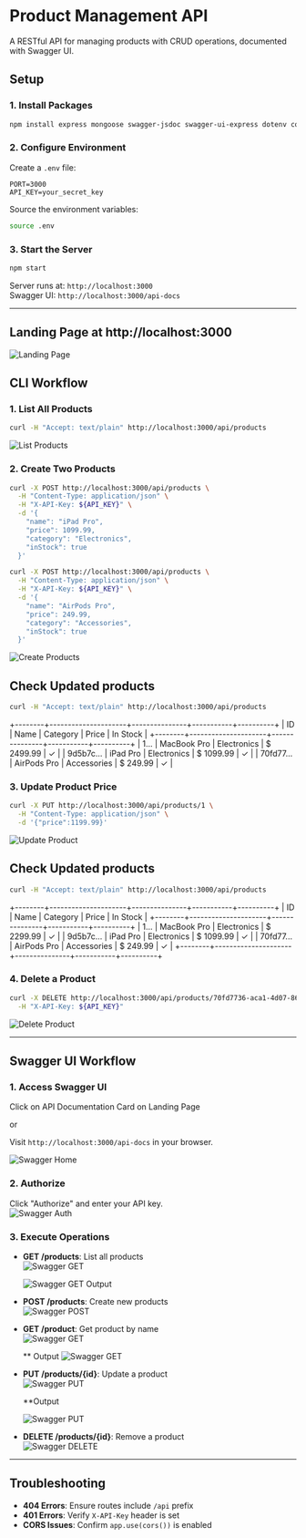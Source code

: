 
# Product Management API

A RESTful API for managing products with CRUD operations, documented with Swagger UI.

## Setup

### 1. Install Packages
```bash
npm install express mongoose swagger-jsdoc swagger-ui-express dotenv cors
```

### 2. Configure Environment
Create a `.env` file:
```env
PORT=3000
API_KEY=your_secret_key
```

Source the environment variables:
```bash
source .env
```

### 3. Start the Server
```bash
npm start
```
Server runs at: `http://localhost:3000`  
Swagger UI: `http://localhost:3000/api-docs`

---
## Landing Page at http://localhost:3000

![Landing Page](images/landingPage.png)

## CLI Workflow

### 1. List All Products
```bash
curl -H "Accept: text/plain" http://localhost:3000/api/products
```
![List Products](images/getProductsTable.png)
### 2. Create Two Products
```bash
curl -X POST http://localhost:3000/api/products \
  -H "Content-Type: application/json" \
  -H "X-API-Key: ${API_KEY}" \
  -d '{
    "name": "iPad Pro",
    "price": 1099.99,
    "category": "Electronics",
    "inStock": true
  }'

curl -X POST http://localhost:3000/api/products \
  -H "Content-Type: application/json" \
  -H "X-API-Key: ${API_KEY}" \
  -d '{
    "name": "AirPods Pro",
    "price": 249.99,
    "category": "Accessories",
    "inStock": true
  }'
```
![Create Products](images/post2products.png ) 

## Check Updated products
```bash
curl -H "Accept: text/plain" http://localhost:3000/api/products
```
+--------+---------------------+---------------+-----------+----------+
| ID     | Name                | Category      | Price     | In Stock |
+--------+---------------------+---------------+-----------+----------+
| 1... | MacBook Pro         | Electronics   | $ 2499.99 | ✓        |
| 9d5b7c... | iPad Pro            | Electronics   | $ 1099.99 | ✓        |
| 70fd77... | AirPods Pro         | Accessories   | $  249.99 | ✓        |


### 3. Update Product Price
```bash
curl -X PUT http://localhost:3000/api/products/1 \
  -H "Content-Type: application/json" \
  -d '{"price":1199.99}'
```
![Update Product](images/updateProductPrice.png) 

## Check Updated products
```bash
curl -H "Accept: text/plain" http://localhost:3000/api/products

```

+--------+---------------------+---------------+-----------+----------+
| ID     | Name                | Category      | Price     | In Stock |
+--------+---------------------+---------------+-----------+----------+
| 1... | MacBook Pro         | Electronics   | $ 2299.99 | ✓        |
| 9d5b7c... | iPad Pro            | Electronics   | $ 1099.99 | ✓        |
| 70fd77... | AirPods Pro         | Accessories   | $  249.99 | ✓        |
+--------+---------------------+---------------+-----------+----------+

### 4. Delete a Product
```bash
curl -X DELETE http://localhost:3000/api/products/70fd7736-aca1-4d07-8644-6149f2657109 \
  -H "X-API-Key: ${API_KEY}"
```
![Delete Product](images/deleteProduct.png) 

---

## Swagger UI Workflow

### 1. Access Swagger UI

Click on API Documentation Card on Landing Page 

or

Visit `http://localhost:3000/api-docs` in your browser.  

![Swagger Home](images/swaggerPage.png) 
### 2. Authorize
Click "Authorize" and enter your API key.  
![Swagger Auth](images/swagger-auth.png) <!-- Attach your image here -->

### 3. Execute Operations
- **GET /products**: List all products  
  ![Swagger GET](images/getProductsSwagger.png)

  ![Swagger GET Output](images/swaggerGetOutput.png)

- **POST /products**: Create new products  
  ![Swagger POST](images/postProductSwagger.png)
  
- **GET /product**: Get product by name  
  ![Swagger GET](images/searchProduct.png)

  ** Output
  ![Swagger GET](images/searchOutput.png)

- **PUT /products/{id}**: Update a product  
  ![Swagger PUT](images/putProductSwagger.png)
  
  **Output

  ![Swagger PUT](images/putProductOutput.png)

- **DELETE /products/{id}**: Remove a product  
  ![Swagger DELETE](images/deleteProductSwagger.png)

---

## Troubleshooting
- **404 Errors**: Ensure routes include `/api` prefix
- **401 Errors**: Verify `X-API-Key` header is set
- **CORS Issues**: Confirm `app.use(cors())` is enabled
```

